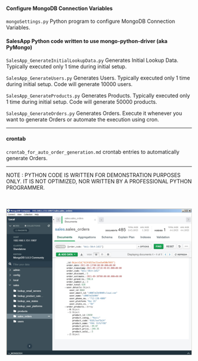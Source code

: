 #### Configure MongoDB Connection Variables

`mongoSettings.py` Python program to configure MongoDB Connection Variables.

#### SalesApp Python code written to use mongo-python-driver (aka PyMongo)

`SalesApp_GenerateInitialLookupData.py` Generates Initial Lookup Data. Typically executed only 1 time during initial setup.

`SalesApp_GenerateUsers.py` Generates Users. Typically executed only 1 time during initial setup. Code will generate 10000 users.

`SalesApp_GenerateProducts.py` Generates Products. Typically executed only 1 time during initial setup. Code will generate 50000 products.

`SalesApp_GenerateOrders.py` Generates Orders. Execute it whenever you want to generate Orders or automate the execution using cron.

---

#### crontab

`crontab_for_auto_order_generation.md` crontab entries to automatically generate Orders.

---

NOTE : PYTHON CODE IS WRITTEN FOR DEMONSTRATION PURPOSES ONLY. IT IS NOT OPTIMIZED, NOR WRITTEN BY A PROFESSIONAL PYTHON PROGRAMMER.

<br><br>
![SalesOrder_SampleDocument.jpg](https://github.com/sarma1807/mongo-python-driver/blob/main/31_SalesApp_AutoSalesGenerator/SalesOrder_SampleDocument.jpg)

